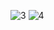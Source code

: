![3](https://user-images.githubusercontent.com/66897078/231409069-dd4d85bb-13e1-49eb-a6f7-6926b890f5de.png)
![4](https://user-images.githubusercontent.com/66897078/231409115-b83636c0-7ec5-455f-988e-157b96513653.png)
